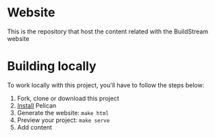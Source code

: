 # Website

This is the repository that host the content related with the BuildStream website

# Building locally

To work locally with this project, you'll have to follow the steps below:

1. Fork, clone or download this project
1. [Install][] Pelican
1. Generate the website: `make html`
1. Preview your project: `make serve`
1. Add content

[install]: http://docs.getpelican.com/en/3.6.3/install.html
